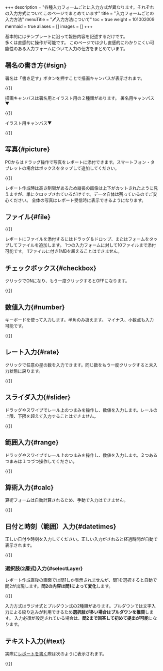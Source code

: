 +++
description = "各種入力フォームごとに入力方式が異なります。それぞれの入力方式についてこのページでまとめています"
title = "入力フォームごとの入力方法"
menuTitle = "🖊入力方法について"
toc = true
weight = 101002009
mermaid = true
aliases = []
images = []
+++


基本的にはテンプレートに沿って報告内容を記述するだけです。  
多くは直感的に操作が可能です。
このページでは少し直感的にわかりにくい可能性のある入力フォームについて入力の仕方をまとめています。


## 署名の書き方{#sign}


署名は「書き足す」ボタンを押すことで描画キャンバスが表示されます。

{{<appscreen filename="sign-input" title="レポート作成画面。署名ボタンをタップして署名入力ウインドウがポップ表示されます">}}

描画キャンバスは署名用とイラスト用の２種類があります。
署名用キャンパス▼

{{<appscreen filename="write-signature" title="署名をスタイラスペンで書く">}}


イラスト用キャンバス▼

{{<appscreen filename="draw-stylus-pen" title="イラスト用キャンバスの画面。カラーパレットや線の太さを調整するボタンなどが表示されている">}}



## 写真{#picture}

PCからはドラッグ操作で写真をレポートに添付できます。スマートフォン・タブレットの場合はボックスをタップして追加してください。


{{<appscreen filename="picinput" title="写真入力フォームの含まれたレポート作成画面のイメージ。写真を添付できる枠がありそこから写真を追加できる。PCの場合はドラッグ操作で追加も可能">}}

レポート作成時は高さ制限があるため縦長の画像は上下がカットされたように見えますが、単にクロップされているだけです。データ自体は残っているのでご安心ください。
全体の写真はレポート受信時に表示できるようになります。


## ファイル{#file}

{{<appscreen filename="file-input" title="ファイル入力フォームを使ったレポートの作成画面イメージ。添付したファイルは即座にアップロードされます。">}}

レポートにファイルを添付するにはドラッグ＆ドロップ、またはフォームをタップしてファイルを追加します。
1つの入力フォームに対して10ファイルまで添付可能です。
1ファイルに付き1MBを超えることはできません。

## チェックボックス{#checkbox}

クリックでONになり、もう一度クリックするとOFFになります。

{{<appscreen filename="checkbox-preview"  title="チェックボックスが含まれたレポートのプレビュー">}}


## 数値入力{#number}

キーボードを使って入力します。半角のみ扱えます。
マイナス、小数点も入力可能です。

{{<appscreen filename="math_input" title="数値入力フォームの入力画面イメージ。">}}



## レート入力{#rate}

クリックで任意の星の数を入力できます。同じ数をもう一度クリックすると未入力状態に戻ります。

{{<appscreen filename="rate-preview" title="レートはタップ操作で簡単に入力が可能です。見た目も視覚的にわかりやすく便利です">}}

## スライダ入力{#slider}

ドラッグやスワイプでレール上のつまみを操作し、数値を入力します。レールの上限、下限を超えて入力することはできません。

{{<appscreen filename="slider-preview" title="スライダーを使ったレポート入力画面">}}

## 範囲入力{#range}

ドラッグやスワイプでレール上のつまみを操作し、数値を入力します。２つあるつまみは１つづつ操作してください。

{{<appscreen filename="range-preview"  title="範囲選択入力イメージ">}}


## 算術入力{#calc}

算術フォームは自動計算されるため、手動で入力はできません。

{{<appscreen filename="calc-preview" title="算術の含まれたレポートのプレビュー">}}


## 日付と時刻（範囲）入力{#datetimes}

正しい日付や時刻を入力してください。正しい入力がされると経過時間が自動で表示されます。

{{<appscreen filename="datetimes-preview" title="期間入力の入力イメージ。時刻の場合はスライダーを使った入力方式も可能">}}



### 選択肢(2層式)入力{#selectLayer}

レポート作成直後の画面では問1しか表示されませんが、問1を選択すると自動で問2が出現します。**問2の内容は問1によって変化**します。

{{<appscreen filename="select2-preview" title="問1の選択によって問2の解凍リストが変化します">}}

入力方式はラジオ式とプルダウン式の2種類があります。プルダウンでは文字入力による絞り込みが利用できるため**選択肢が多い場合はプルダウンを推奨**します。
入力必須が設定されている場合は、**問2まで回答して初めて提出が可能**になります。

## テキスト入力{#text}

実際に[レポートを書く](/docs/manual/write-report/write/)際は次のように表示されます。

{{<appscreen filename="text-preview" title="作成したテンプレートのプレビュー">}}
